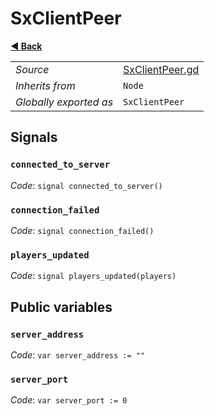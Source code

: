 # SxClientPeer

**[◀️ Back](../readme.md)**

|    |     |
|----|-----|
|*Source*|[SxClientPeer.gd](../../../nodes/networking/SxClientPeer.gd)|
|*Inherits from*|`Node`|
|*Globally exported as*|`SxClientPeer`|

## Signals

### `connected_to_server`

*Code*: `signal connected_to_server()`

### `connection_failed`

*Code*: `signal connection_failed()`

### `players_updated`

*Code*: `signal players_updated(players)`

## Public variables

### `server_address`

*Code*: `var server_address := ""`

### `server_port`

*Code*: `var server_port := 0`

